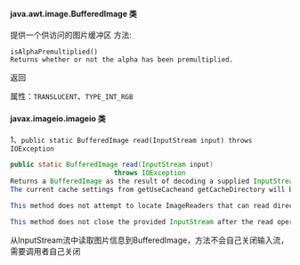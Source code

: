 #### java.awt.image.BufferedImage 类
提供一个供访问的图片缓冲区
方法:
```
isAlphaPremultiplied()
Returns whether or not the alpha has been premultiplied.
```
返回

属性：`TRANSLUCENT`、`TYPE_INT_RGB`


#### javax.imageio.imageio 类
1、`public static BufferedImage read(InputStream input) throws IOException`
```java
public static BufferedImage read(InputStream input)
                          throws IOException
Returns a BufferedImage as the result of decoding a supplied InputStream with an ImageReader chosen automatically from among those currently registered. The InputStream is wrapped in an ImageInputStream. If no registered ImageReader claims to be able to read the resulting stream, null is returned.
The current cache settings from getUseCacheand getCacheDirectory will be used to control caching in the ImageInputStream that is created.

This method does not attempt to locate ImageReaders that can read directly from an InputStream; that may be accomplished using IIORegistry and ImageReaderSpi.

This method does not close the provided InputStream after the read operation has completed; it is the responsibility of the caller to close the stream, if desired.
```
从InputStream流中读取图片信息到BufferedImage，方法不会自己关闭输入流，需要调用者自己关闭
